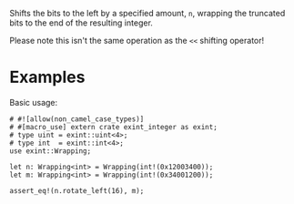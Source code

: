 Shifts the bits to the left by a specified amount, `n`,
wrapping the truncated bits to the end of the resulting integer.

Please note this isn't the same operation as the `<<` shifting operator!

# Examples

Basic usage:

```
# #![allow(non_camel_case_types)]
# #[macro_use] extern crate exint_integer as exint;
# type uint = exint::uint<4>;
# type int  = exint::int<4>;
use exint::Wrapping;

let n: Wrapping<int> = Wrapping(int!(0x12003400));
let m: Wrapping<int> = Wrapping(int!(0x34001200));

assert_eq!(n.rotate_left(16), m);
```
